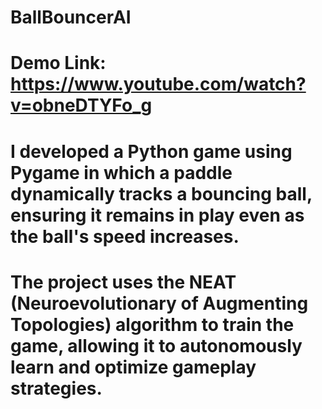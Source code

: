 ﻿# BallBouncerAI
# Demo Link: https://www.youtube.com/watch?v=obneDTYFo_g
# I developed a Python game using Pygame in which a paddle dynamically tracks a bouncing ball, ensuring it remains in play even as the ball's speed increases. 
# The project uses the NEAT (Neuroevolutionary of Augmenting Topologies) algorithm to train the game, allowing it to autonomously learn and optimize gameplay strategies.
